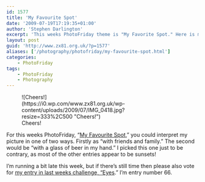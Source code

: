 ```yaml
---
id: 1577
title: 'My Favourite Spot'
date: '2009-07-19T17:19:35+01:00'
author: 'Stephen Darlington'
excerpt: 'This weeks PhotoFriday theme is "My Favorite Spot." Here is my entry.'
layout: post
guid: 'http://www.zx81.org.uk/?p=1577'
aliases: ['/photography/photofriday/my-favourite-spot.html']
categories:
    - PhotoFriday
tags:
    - PhotoFriday
    - Photography
---
```


<figure aria-describedby="caption-attachment-1579" class="wp-caption aligncenter" id="attachment_1579" style="width: 333px">![Cheers!](https://i0.wp.com/www.zx81.org.uk/wp-content/uploads/2009/07/IMG_0418.jpg?resize=333%2C500 "Cheers!")<figcaption class="wp-caption-text" id="caption-attachment-1579">Cheers!</figcaption></figure>

For this weeks PhotoFriday, “[My Favourite Spot](http://www.photofriday.com/archives/challenge/000894.php),” you could interpret my picture in one of two ways. Firstly as “with friends and family.” The second would be “with a glass of beer in my hand.” I picked this one just to be contrary, as most of the other entries appear to be sunsets!

I’m running a bit late this week, but if there’s still time then please also vote for [my entry in last weeks challenge, “](http://www.zx81.org.uk/photography/photofriday/eyes.html)[Eyes](http://www.photofriday.com/linkviewer.php?id=892).” I’m entry number 66.